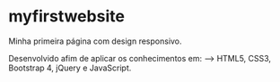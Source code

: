 # myfirstwebsite

Minha primeira página com design responsivo.

Desenvolvido afim de aplicar os conhecimentos em:
--> HTML5, CSS3, Bootstrap 4, jQuery e JavaScript.
